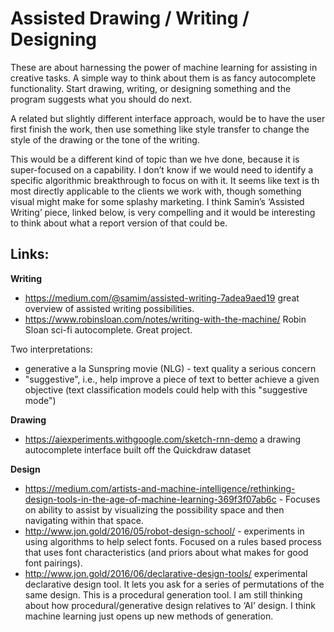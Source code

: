 # Assisted Drawing / Writing / Designing

These are about harnessing the power of machine learning for assisting in creative tasks. A simple way to think about them is as fancy autocomplete functionality. Start drawing, writing, or designing something and the program suggests what you should do next.

A related but slightly different interface approach, would be to have the user first finish the work, then use something like style transfer to change the style of the drawing or the tone of the writing.

This would be a different kind of topic than we hve done, because it is super-focused on a capability. I don’t know if we would need to identify a specific algorithmic breakthrough to focus on with it. It seems like text is th most directly applicable to the clients we work with, though something visual might make for some splashy marketing. I think Samin’s ‘Assisted Writing’ piece, linked below, is very compelling and it would be interesting to think about what a report version of that could be.

## Links:

**Writing**
- https://medium.com/@samim/assisted-writing-7adea9aed19 great overview of assisted writing possibilities.
- https://www.robinsloan.com/notes/writing-with-the-machine/ Robin Sloan sci-fi autocomplete. Great project.

Two interpretations:
 - generative a la Sunspring movie (NLG) - text quality a serious concern
 - "suggestive", i.e., help improve a piece of text to better achieve a given objective (text classification models could help with this "suggestive mode")

**Drawing**
- https://aiexperiments.withgoogle.com/sketch-rnn-demo a drawing autocomplete interface built off the Quickdraw dataset

**Design**
- https://medium.com/artists-and-machine-intelligence/rethinking-design-tools-in-the-age-of-machine-learning-369f3f07ab6c - Focuses on ability to assist by visualizing the possibility space and then navigating within that space.
- http://www.jon.gold/2016/05/robot-design-school/ - experiments in using algorithms to help select fonts. Focused on a rules based process that uses font characteristics (and priors about what makes for good font pairings).
- http://www.jon.gold/2016/06/declarative-design-tools/ experimental declarative design tool. It lets you ask for a series of permutations of the same design. This is a procedural generation tool. I am still thinking about how procedural/generative design relatives to ‘AI’ design. I think machine learning just opens up new methods of generation.
